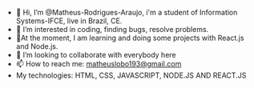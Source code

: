 - 👋 Hi, I’m @Matheus-Rodrigues-Araujo, i'm a student of Information Systems-IFCE, live in Brazil, CE.
- 👀 I’m interested in coding, finding bugs, resolve problems.
- 🌱At the moment, I am learning and doing some projects with React.js and Node.js.
- 💞️ I’m looking to collaborate with everybody here
- 📫 How to reach me: matheuslobo193@gmail.com
- My technologies: HTML, CSS, JAVASCRIPT, NODE.JS AND REACT.JS

